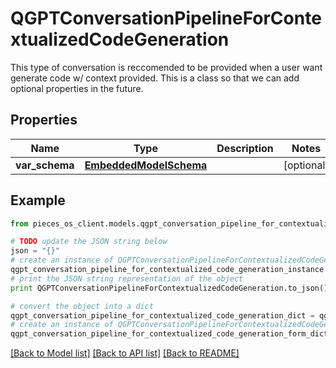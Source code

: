 # QGPTConversationPipelineForContextualizedCodeGeneration

This type of conversation is reccomended to be provided when a user want generate code w/ context provided.  This is a class so that we can add optional properties in the future.

## Properties

Name | Type | Description | Notes
------------ | ------------- | ------------- | -------------
**var_schema** | [**EmbeddedModelSchema**](EmbeddedModelSchema) |  | [optional] 

## Example

```python
from pieces_os_client.models.qgpt_conversation_pipeline_for_contextualized_code_generation import QGPTConversationPipelineForContextualizedCodeGeneration

# TODO update the JSON string below
json = "{}"
# create an instance of QGPTConversationPipelineForContextualizedCodeGeneration from a JSON string
qgpt_conversation_pipeline_for_contextualized_code_generation_instance = QGPTConversationPipelineForContextualizedCodeGeneration.from_json(json)
# print the JSON string representation of the object
print QGPTConversationPipelineForContextualizedCodeGeneration.to_json()

# convert the object into a dict
qgpt_conversation_pipeline_for_contextualized_code_generation_dict = qgpt_conversation_pipeline_for_contextualized_code_generation_instance.to_dict()
# create an instance of QGPTConversationPipelineForContextualizedCodeGeneration from a dict
qgpt_conversation_pipeline_for_contextualized_code_generation_form_dict = qgpt_conversation_pipeline_for_contextualized_code_generation.from_dict(qgpt_conversation_pipeline_for_contextualized_code_generation_dict)
```
[[Back to Model list]](../README#documentation-for-models) [[Back to API list]](../README#documentation-for-api-endpoints) [[Back to README]](../README)


